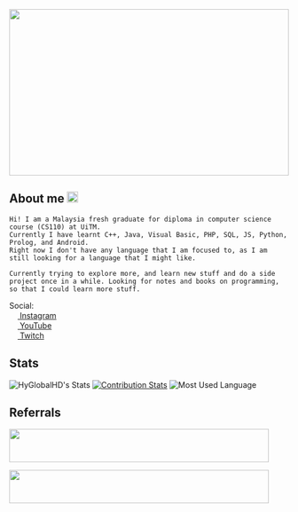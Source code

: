 <img src="https://www.pixelstalk.net/wp-content/uploads/2016/10/Art-landscape-mountains-wallpaper-landscapes-walls.jpg" width="100%" height="300" />

## About me <img src="https://github.githubassets.com/images/mona-loading-dark.gif" width="20" />
```
Hi! I am a Malaysia fresh graduate for diploma in computer science course (CS110) at UiTM.
Currently I have learnt C++, Java, Visual Basic, PHP, SQL, JS, Python, Prolog, and Android.
Right now I don't have any language that I am focused to, as I am still looking for a language that I might like.
```
``
Currently trying to explore more, and learn new stuff and do a side project once in a while.
Looking for notes and books on programming, so that I could learn more stuff.
``

Social:  
[<img src="https://cdn.cdnlogo.com/logos/i/32/instagram-icon.svg" width="15" height="15" /> Instagram](https://instagram.com/hyglobalhd)<br>
[<img src="https://cdn.cdnlogo.com/logos/y/57/youtube-icon.svg" width="15" height="15" /> YouTube](https://www.youtube.com/channel/UCVjmn2wcZHC606EmVu5HukQ)<br>
[<img src="https://cdn.cdnlogo.com/logos/t/46/twitch-icon.svg" width="15" height="15" > Twitch](https://www.twitch.tv/april_13th)

## Stats
![HyGlobalHD's Stats](https://github-readme-stats.vercel.app/api?username=HyGlobalHD&count_private=true&show_icons=true&theme=vue-dark&hide_title=true)
[![Contribution Stats](https://github-contribution-stats.vercel.app/api/?username=HyGlobalHD)](https://github.com/LordDashMe/github-contribution-stats/)
![Most Used Language](https://github-readme-stats.vercel.app/api/top-langs/?username=hyglobalhd)

## Referrals
<a href="https://p2pr.me/165875584762de9b0714e4f?campaign=github"><img src="https://peer2profit.co/img/promo/en/p2p-banner-468x60.png" width="468"  height="60" /></a>

<a href="https://www.luno.com/invite/UPHMAB"><img src="https://d32exi8v9av3ux.cloudfront.net/wallet-app/2022/07/25/76fc72/wallet-app/assets/svg/luno-logo_v3.svg" width="468" height="60"/></a>

